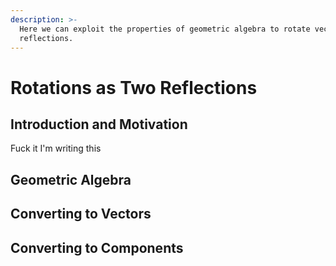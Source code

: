 ```yaml
---
description: >-
  Here we can exploit the properties of geometric algebra to rotate vectors via
  reflections.
---
```


# Rotations as Two Reflections

## Introduction and Motivation

Fuck it I'm writing this

## Geometric Algebra



## Converting to Vectors



## Converting to Components

